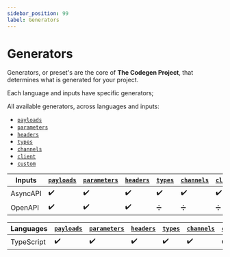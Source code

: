 ```yaml
---
sidebar_position: 99
label: Generators
---
```


# Generators
Generators, or preset's are the core of **The Codegen Project**, that determines what is generated for your project.

Each language and inputs have specific generators;

All available generators, across languages and inputs:
- [`payloads`](./payloads.md)
- [`parameters`](./parameters.md)
- [`headers`](./headers.md)
- [`types`](./types.md)
- [`channels`](./channels.md)
- [`client`](./client.md)
- [`custom`](./custom.md)

| **Inputs** | [`payloads`](./payloads.md) | [`parameters`](./parameters.md) | [`headers`](./headers.md) | [`types`](./types.md) | [`channels`](./channels.md) | [`client`](./client.md) | [`custom`](./custom.md) |
|---|---|---|---|---|---|---|---|
| AsyncAPI | ✔️ | ✔️ | ✔️ | ✔️ | ✔️ | ✔️ | ✔️ |
| OpenAPI | ✔️ | ✔️ | ✔️ | ➗ | ➗ | ➗ | ✔️ |

| **Languages** | [`payloads`](./payloads.md) | [`parameters`](./parameters.md) | [`headers`](./headers.md) | [`types`](./types.md) | [`channels`](./channels.md) | [`client`](./client.md) | [`custom`](./custom.md) |
|---|---|---|---|---|---|---|---|
| TypeScript | ✔️ | ✔️ | ✔️ | ✔️ | ✔️ | ✔️ | ✔️ |
